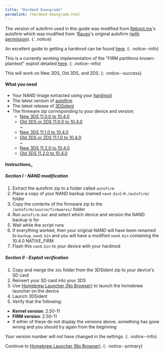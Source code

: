 ```yaml
---
title: "Hardmod Downgrade"
permalink: /hardmod-downgrade.html
---
```


The version of autofirm used in this guide was modified from [Reboot.ms](https://www.reboot.ms/forum/threads/2403/)'s autofirm which was modified from '[Raugo](https://gbatemp.net/members/356694/)'s original autofirm ([with permission](http://archive.is/KOrWp)).
{: .notice}  

An excellent guide to getting a hardmod can be found [here](https://gbatemp.net/threads/414498/).
{: .notice--info}

This is a currently working implementation of the "FIRM partitions known-plaintext" exploit detailed [here](https://www.3dbrew.org/wiki/3DS_System_Flaws).
{: .notice--info}

This will work on New 3DS, Old 3DS, and 2DS.
{: .notice--success}

#### What you need

* Your NAND image extracted using your [hardmod](https://gbatemp.net/threads/414498/)
* The latest version of [autofirm](https://github.com/Plailect/autofirm/archive/master.zip)
* The latest release of [3DSident](https://github.com/joel16/3DSident/releases/latest)
* The firmware zip corresponding to your device and version:
    + <a href="https://plailect.github.io/Guide/11.0.0_to_10.4.0_n3ds.torrent" target="_blank">New 3DS 11.0.0 to 10.4.0</a>
    + <a href="https://plailect.github.io/Guide/11.0.0_to_10.4.0_o3ds.torrent" target="_blank">Old 3DS or 2DS 11.0.0 to 10.4.0</a>     
    ~    
    + <a href="https://plailect.github.io/Guide/11.1.0_to_10.4.0_n3ds.torrent" target="_blank">New 3DS 11.1.0 to 10.4.0</a>     
    + <a href="https://plailect.github.io/Guide/11.1.0_to_10.4.0_o3ds.torrent" target="_blank">Old 3DS or 2DS 11.1.0 to 10.4.0</a>     
    ~    
    + <a href="https://plailect.github.io/Guide/11.2.0_to_10.4.0_n3ds.torrent" target="_blank">New 3DS 11.2.0 to 10.4.0</a>     
    + <a href="https://plailect.github.io/Guide/11.2.0_to_10.4.0_o3ds.torrent" target="_blank">Old 3DS 11.2.0 to 10.4.0</a>    

#### Instructions_

##### Section I - NAND modification

1. Extract the autofirm zip to a folder called `autofirm`
2. Place a copy of your NAND backup (named `nand.bin`) in `/autofirm/` folder
3. Copy the contents of the firmware zip to the `/autofirm/source/firmwares/` folder
4. Run `autofirm.bat` and select which device and version the NAND backup is for
5. Wait while the script runs
6. If everything worked, then your original NAND will have been renamed to `backup_nand.bin` and you will have a modified `nand.bin` containing the 10.4.0 NATIVE_FIRM
7. Flash this `nand.bin` to your device with your hardmod

##### Section II - Exploit verification

1. Copy and merge the `3ds` folder from the 3DSident zip to your device's SD card
2. Reinsert your SD card into your 3DS
3. Use [Homebrew Launcher (No Browser)](homebrew-launcher-(no-browser)) to launch the homebrew launcher on the device
4. Launch 3DSident
5. Verify that the following:
  + **Kernel version**: 2.50-11
  + **FIRM version**: 2.50-11
  + If either of these do not display the versions above, something has gone wrong and you should try again from the beginning

Your version number will *not* have changed in the settings.
{: .notice--info}

Continue to [Homebrew Launcher (No Browser)](homebrew-launcher-(no-browser)).
{: .notice--primary}
